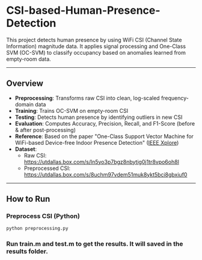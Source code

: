 # CSI-based-Human-Presence-Detection

This project detects human presence by using WiFi CSI (Channel State Information) magnitude data. It applies signal processing and One-Class SVM (OC-SVM) to classify occupancy based on anomalies learned from empty-room data.

---

## Overview

- **Preprocessing**: Transforms raw CSI into clean, log-scaled frequency-domain data  
- **Training**: Trains OC-SVM on empty-room CSI  
- **Testing**: Detects human presence by identifying outliers in new CSI  
- **Evaluation**: Computes Accuracy, Precision, Recall, and F1-Score (before & after post-processing)  
- **Reference**: Based on the paper "One-Class Support Vector Machine for WiFi-based Device-free Indoor Presence Detection" ([IEEE Xplore](https://ieeexplore.ieee.org/document/10461405))  
- **Dataset**:  
  - Raw CSI: https://utdallas.box.com/s/ln5yo3p7bgz8nbytig0j1tr8vpo6oh8l  
  - Preprocessed CSI: https://utdallas.box.com/s/8uchm97vdem51muk8ykt5bci8gbxiuf0

---

## How to Run

### Preprocess CSI (Python)

```bash
python preprocessing.py
```
### Run train.m and test.m to get the results. It will saved in the results folder.
